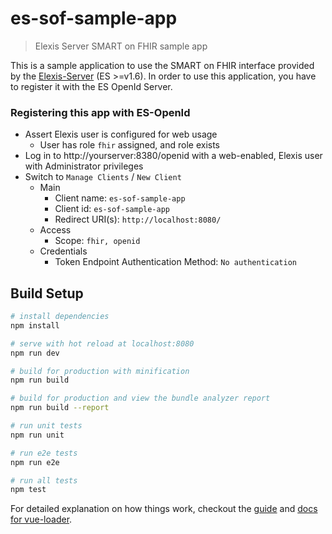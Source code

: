 # es-sof-sample-app

> Elexis Server SMART on FHIR sample app

This is a sample application to use the SMART on FHIR interface provided by the [Elexis-Server](https://github.com/elexis/elexis-server) (ES >=v1.6). In order to use this application,
you have to register it with the ES OpenId Server.

### Registering this app with ES-OpenId

* Assert Elexis user is configured for web usage
  * User has role `fhir` assigned, and role exists
* Log in to http://yourserver:8380/openid with a web-enabled, Elexis user with Administrator privileges
* Switch to `Manage Clients` / `New Client`
  * Main
    * Client name: `es-sof-sample-app`
    * Client id: `es-sof-sample-app`
    * Redirect URI(s): `http://localhost:8080/`
  * Access
    * Scope: `fhir, openid`
  * Credentials
    * Token Endpoint Authentication Method: `No authentication`

## Build Setup

``` bash
# install dependencies
npm install

# serve with hot reload at localhost:8080
npm run dev

# build for production with minification
npm run build

# build for production and view the bundle analyzer report
npm run build --report

# run unit tests
npm run unit

# run e2e tests
npm run e2e

# run all tests
npm test
```

For detailed explanation on how things work, checkout the [guide](http://vuejs-templates.github.io/webpack/) and [docs for vue-loader](http://vuejs.github.io/vue-loader).
